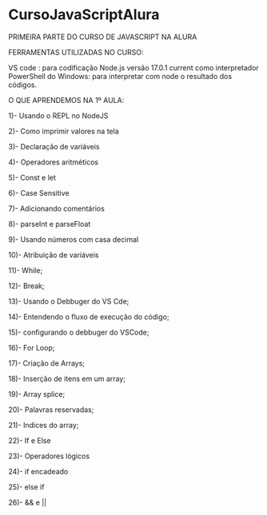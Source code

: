# CursoJavaScriptAlura

PRIMEIRA PARTE DO CURSO DE JAVASCRIPT NA ALURA

FERRAMENTAS UTILIZADAS NO CURSO:

VS code : para codificação
Node.js versão 17.0.1 current como interpretador
PowerShell do Windows: para interpretar com node o resultado dos códigos.


O QUE APRENDEMOS NA 1º AULA:

1)- Usando o REPL no NodeJS

2)- Como imprimir valores na tela

3)- Declaração de variáveis

4)- Operadores aritméticos

5)- Const e let

6)- Case Sensitive

7)- Adicionando comentários

8)- parseInt e parseFloat

9)- Usando números com casa decimal

10)- Atribuição de variáveis

11)- While;

12)- Break;

13)- Usando o Debbuger do VS Cde;

14)- Entendendo o fluxo de execução do código;

15)- configurando o debbuger do VSCode;

16)- For Loop;

17)- Criação de Arrays;

18)- Inserção de itens em um array;

19)- Array splice;

20)- Palavras reservadas;

21)- Indices do array;

22)- If e Else

23)- Operadores lógicos

24)- if encadeado

25)- else if

26)- && e ||
